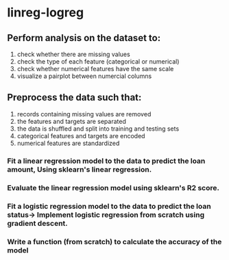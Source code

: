 # linreg-logreg
## Perform analysis on the dataset to:
<ol>
<li>check whether there are missing values</li>
<li>check the type of each feature (categorical or numerical)</li>
<li>check whether numerical features have the same scale</li>
<li>visualize a pairplot between numercial columns</li>
</ol>

## Preprocess the data such that:
<ol>
<li>records containing missing values are removed</li>
<li>the features and targets are separated</li>
<li>the data is shuffled and split into training and testing sets</li>
<li>categorical features and targets are encoded </li>
<li>numerical features are standardized</li>
</ol>

 ### Fit a linear regression model to the data to predict the loan amount, Using sklearn's linear regression.
 ### Evaluate the linear regression model using sklearn's R2 score.
### Fit a logistic regression model to the data to predict the loan status-> Implement logistic regression from scratch using gradient descent.
### Write a function (from scratch) to calculate the accuracy of the model


